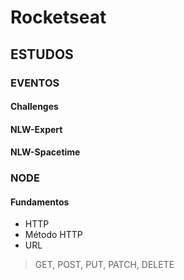 # Rocketseat
## ESTUDOS
### EVENTOS
#### Challenges

#### NLW-Expert

#### NLW-Spacetime

### NODE
#### Fundamentos
- HTTP
 - Método HTTP
 - URL

> GET, POST, PUT, PATCH, DELETE 
